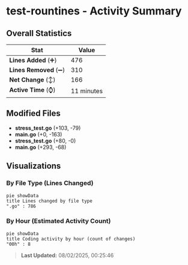 # test-rountines - Activity Summary 

## Overall Statistics

| Stat                   | Value                                                             |
| ---------------------- | ----------------------------------------------------------------- |
| **Lines Added** (➕)   | 476                                          |
| **Lines Removed** (➖) | 310                                        |
| **Net Change** (↕)    | 166                |
| **Active Time** (⌚)   | 11 minutes |


## Modified Files
- **stress_test.go** (+103, -79)
- **main.go** (+0, -163)
- **stress_test.go** (+80, -0)
- **main.go** (+293, -68)

## Visualizations

### By File Type (Lines Changed)

```mermaid
pie showData
title Lines changed by file type
".go" : 786
```

### By Hour (Estimated Activity Count)

```mermaid
pie showData
title Coding activity by hour (count of changes)
"00h" : 8
```


> **Last Updated:** 08/02/2025, 00:25:46
